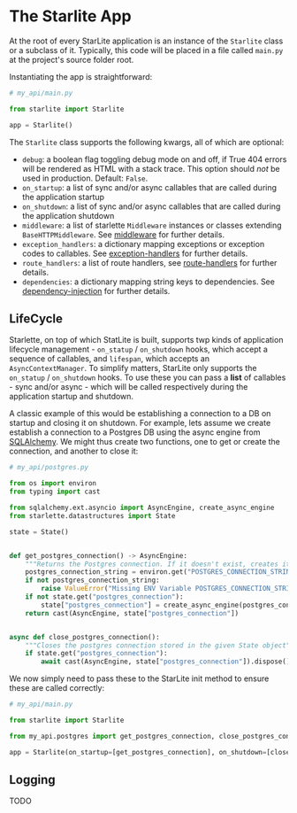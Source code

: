 # The Starlite App

At the root of every StarLite application is an instance of the `Starlite` class or a subclass of it. Typically, this
code will be placed in a file called `main.py` at the project's source folder root.

Instantiating the app is straightforward:

```python
# my_api/main.py

from starlite import Starlite

app = Starlite()
```

The `Starlite` class supports the following kwargs, all of which are optional:

* `debug`: a boolean flag toggling debug mode on and off, if True 404 errors will be rendered as HTML with a stack
  trace. This option should *not* be used in production. Default: `False`.
* `on_startup`: a list of sync and/or async callables that are called during the application startup
* `on_shutdown`: a list of sync and/or async callables that are called during the application shutdown
* `middleware`: a list of starlette `Middleware` instances or classes extending `BaseHTTPMiddleware`.
  See [middleware](4-middleware.md) for further details.
* `exception_handlers`: a dictionary mapping exceptions or exception codes to callables.
  See [exception-handlers](5-exceptions.md) for further details.
* `route_handlers`: a list of route handlers, see [route-handlers](1-route-handlers.md) for further details.
* `dependencies`: a dictionary mapping string keys to dependencies.
  See [dependency-injection](3-dependency-injection.md) for further details.

## LifeCycle

Starlette, on top of which StatLite is built, supports twp kinds of application lifecycle management - `on_statup`
/ `on_shutdown` hooks, which accept a sequence of callables, and `lifespan`, which accepts an `AsyncContextManager`. To
simplify matters, StarLite only supports the `on_statup` / `on_shutdown` hooks. To use these you can pass a __list__ of
callables - sync and/or async - which will be called respectively during the application startup and shutdown.

A classic example of this would be establishing a connection to a DB on startup and closing it on shutdown. For example,
lets assume we create establish a connection to a Postgres DB using the async engine
from [SQLAlchemy](https://docs.sqlalchemy.org/en/14/orm/extensions/asyncio.html). We might thus create two functions,
one to get or create the connection, and another to close it:

```python
# my_api/postgres.py

from os import environ
from typing import cast

from sqlalchemy.ext.asyncio import AsyncEngine, create_async_engine
from starlette.datastructures import State

state = State()


def get_postgres_connection() -> AsyncEngine:
    """Returns the Postgres connection. If it doesn't exist, creates it and saves it in a State object"""
    postgres_connection_string = environ.get("POSTGRES_CONNECTION_STRING", "")
    if not postgres_connection_string:
        raise ValueError("Missing ENV Variable POSTGRES_CONNECTION_STRING")
    if not state.get("postgres_connection"):
        state["postgres_connection"] = create_async_engine(postgres_connection_string)
    return cast(AsyncEngine, state["postgres_connection"])


async def close_postgres_connection():
    """Closes the postgres connection stored in the given State object"""
    if state.get("postgres_connection"):
        await cast(AsyncEngine, state["postgres_connection"]).dispose()
```

We now simply need to pass these to the StarLite init method to ensure these are called correctly:

```python
# my_api/main.py

from starlite import Starlite

from my_api.postgres import get_postgres_connection, close_postgres_connection

app = Starlite(on_startup=[get_postgres_connection], on_shutdown=[close_postgres_connection])
```

## Logging

TODO
